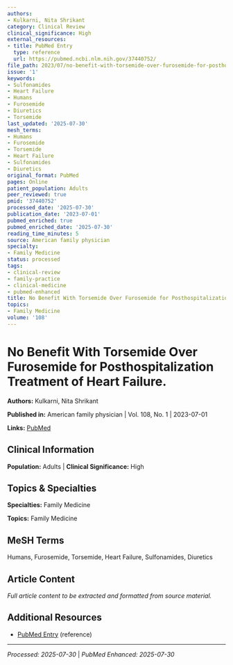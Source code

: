 ```yaml
---
authors:
- Kulkarni, Nita Shrikant
category: Clinical Review
clinical_significance: High
external_resources:
- title: PubMed Entry
  type: reference
  url: https://pubmed.ncbi.nlm.nih.gov/37440752/
file_path: 2023/07/no-benefit-with-torsemide-over-furosemide-for-posthospitaliz.md
issue: '1'
keywords:
- Sulfonamides
- Heart Failure
- Humans
- Furosemide
- Diuretics
- Torsemide
last_updated: '2025-07-30'
mesh_terms:
- Humans
- Furosemide
- Torsemide
- Heart Failure
- Sulfonamides
- Diuretics
original_format: PubMed
pages: Online
patient_population: Adults
peer_reviewed: true
pmid: '37440752'
processed_date: '2025-07-30'
publication_date: '2023-07-01'
pubmed_enriched: true
pubmed_enriched_date: '2025-07-30'
reading_time_minutes: 5
source: American family physician
specialty:
- Family Medicine
status: processed
tags:
- clinical-review
- family-practice
- clinical-medicine
- pubmed-enhanced
title: No Benefit With Torsemide Over Furosemide for Posthospitalization Treatment of Heart Failure.
topics:
- Family Medicine
volume: '108'
---
```


# No Benefit With Torsemide Over Furosemide for Posthospitalization Treatment of Heart Failure.

**Authors:** Kulkarni, Nita Shrikant

**Published in:** American family physician | Vol. 108, No. 1 | 2023-07-01

**Links:** [PubMed](https://pubmed.ncbi.nlm.nih.gov/37440752/)

## Clinical Information

**Population:** Adults | **Clinical Significance:** High

## Topics & Specialties

**Specialties:** Family Medicine

**Topics:** Family Medicine

## MeSH Terms

Humans, Furosemide, Torsemide, Heart Failure, Sulfonamides, Diuretics

## Article Content

*Full article content to be extracted and formatted from source material.*

## Additional Resources

- [PubMed Entry](https://pubmed.ncbi.nlm.nih.gov/37440752/) (reference)

---

*Processed: 2025-07-30* | *PubMed Enhanced: 2025-07-30*
